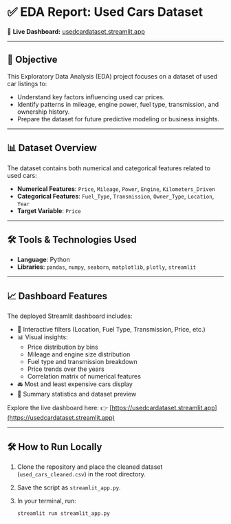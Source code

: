 # ✅ EDA Report: Used Cars Dataset

🔗 **Live Dashboard:** [usedcardataset.streamlit.app](https://usedcardataset.streamlit.app/)

---

## 📌 Objective

This Exploratory Data Analysis (EDA) project focuses on a dataset of used car listings to:

- Understand key factors influencing used car prices.
- Identify patterns in mileage, engine power, fuel type, transmission, and ownership history.
- Prepare the dataset for future predictive modeling or business insights.

---

## 📊 Dataset Overview

The dataset contains both numerical and categorical features related to used cars:

- **Numerical Features**: `Price`, `Mileage`, `Power`, `Engine`, `Kilometers_Driven`
- **Categorical Features**: `Fuel_Type`, `Transmission`, `Owner_Type`, `Location`, `Year`
- **Target Variable**: `Price`

---

## 🛠️ Tools & Technologies Used

- **Language**: Python  
- **Libraries**: `pandas`, `numpy`, `seaborn`, `matplotlib`, `plotly`, `streamlit`

---

## 📈 Dashboard Features

The deployed Streamlit dashboard includes:

- 🔎 Interactive filters (Location, Fuel Type, Transmission, Price, etc.)
- 📊 Visual insights:
  - Price distribution by bins
  - Mileage and engine size distribution
  - Fuel type and transmission breakdown
  - Price trends over the years
  - Correlation matrix of numerical features
- 🚘 Most and least expensive cars display
- 🧮 Summary statistics and dataset preview

Explore the live dashboard here: 👉 [https://usedcardataset.streamlit.app](https://usedcardataset.streamlit.app)

---

## 🛠 How to Run Locally

1. Clone the repository and place the cleaned dataset (`used_cars_cleaned.csv`) in the root directory.
2. Save the script as `streamlit_app.py`.
3. In your terminal, run:

   ```bash
   streamlit run streamlit_app.py
